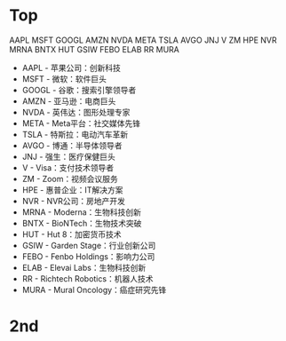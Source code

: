 # Top
AAPL MSFT GOOGL AMZN NVDA META TSLA AVGO JNJ V ZM HPE NVR MRNA BNTX HUT GSIW FEBO ELAB RR MURA
- AAPL - 苹果公司：创新科技
- MSFT - 微软：软件巨头
- GOOGL - 谷歌：搜索引擎领导者
- AMZN - 亚马逊：电商巨头
- NVDA - 英伟达：图形处理专家
- META - Meta平台：社交媒体先锋
- TSLA - 特斯拉：电动汽车革新
- AVGO - 博通：半导体领导者
- JNJ - 强生：医疗保健巨头
- V - Visa：支付技术领导者
- ZM - Zoom：视频会议服务
- HPE - 惠普企业：IT解决方案
- NVR - NVR公司：房地产开发
- MRNA - Moderna：生物科技创新
- BNTX - BioNTech：生物技术突破
- HUT - Hut 8：加密货币技术
- GSIW - Garden Stage：行业创新公司
- FEBO - Fenbo Holdings：影响力公司
- ELAB - Elevai Labs：生物科技创新
- RR - Richtech Robotics：机器人技术
- MURA - Mural Oncology：癌症研究先锋
# 2nd




